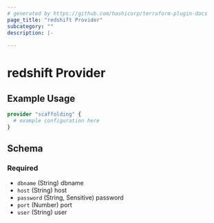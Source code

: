 ```yaml
---
# generated by https://github.com/hashicorp/terraform-plugin-docs
page_title: "redshift Provider"
subcategory: ""
description: |-
  
---
```


# redshift Provider



## Example Usage

```terraform
provider "scaffolding" {
  # example configuration here
}
```

<!-- schema generated by tfplugindocs -->
## Schema

### Required

- `dbname` (String) dbname
- `host` (String) host
- `password` (String, Sensitive) password
- `port` (Number) port
- `user` (String) user
